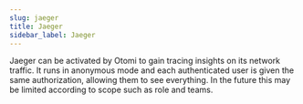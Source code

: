 ```yaml
---
slug: jaeger
title: Jaeger
sidebar_label: Jaeger
---
```

Jaeger can be activated by Otomi to gain tracing insights on its network traffic. It runs in anonymous mode and each authenticated user is given the same authorization, allowing them to see everything. In the future this may be limited according to scope such as role and teams.